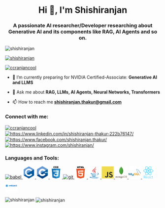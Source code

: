 <h1 align="center">Hi 👋, I'm Shishiranjan</h1>
<h3 align="center">A passionate AI researcher/Developer researching about Generative AI and its components like RAG, AI Agents and so on.</h3>

<p align="left"> <img src="https://komarev.com/ghpvc/?username=shishiranjan&label=Profile%20views&color=0e75b6&style=flat" alt="shishiranjan" /> </p>

<p align="left"> <a href="https://github.com/ryo-ma/github-profile-trophy"><img src="https://github-profile-trophy.vercel.app/?username=shishiranjan" alt="shishiranjan" /></a> </p>

<p align="left"> <a href="https://twitter.com/ccranjancool" target="blank"><img src="https://img.shields.io/twitter/follow/ccranjancool?logo=twitter&style=for-the-badge" alt="ccranjancool" /></a> </p>

- 🌱 I’m currently preparing for NVIDIA Certified-Associate: **Generative AI and LLMS**

- 💬 Ask me about **RAG, LLMs, AI Agents, Neural Networks, Transformers**

- 📫 How to reach me **shishiranjan.thakur@gmail.com**

<h3 align="left">Connect with me:</h3>
<p align="left">
<a href="https://twitter.com/ccranjancool" target="blank"><img align="center" src="https://raw.githubusercontent.com/rahuldkjain/github-profile-readme-generator/master/src/images/icons/Social/twitter.svg" alt="ccranjancool" height="30" width="40" /></a>
<a href="https://linkedin.com/in/https://www.linkedin.com/in/shishiranjan-thakur-222b76147/" target="blank"><img align="center" src="https://raw.githubusercontent.com/rahuldkjain/github-profile-readme-generator/master/src/images/icons/Social/linked-in-alt.svg" alt="https://www.linkedin.com/in/shishiranjan-thakur-222b76147/" height="30" width="40" /></a>
<a href="https://fb.com/https://www.facebook.com/shishiranjan.thakur/" target="blank"><img align="center" src="https://raw.githubusercontent.com/rahuldkjain/github-profile-readme-generator/master/src/images/icons/Social/facebook.svg" alt="https://www.facebook.com/shishiranjan.thakur/" height="30" width="40" /></a>
<a href="https://instagram.com/https://www.instagram.com/shishiranjan/" target="blank"><img align="center" src="https://raw.githubusercontent.com/rahuldkjain/github-profile-readme-generator/master/src/images/icons/Social/instagram.svg" alt="https://www.instagram.com/shishiranjan/" height="30" width="40" /></a>
</p>

<h3 align="left">Languages and Tools:</h3>
<p align="left"> <a href="https://babeljs.io/" target="_blank"> <img src="https://www.vectorlogo.zone/logos/babeljs/babeljs-icon.svg" alt="babel" width="40" height="40"/> </a> <a href="https://www.cprogramming.com/" target="_blank"> <img src="https://raw.githubusercontent.com/devicons/devicon/master/icons/c/c-original.svg" alt="c" width="40" height="40"/> </a> <a href="https://www.w3schools.com/cpp/" target="_blank"> <img src="https://raw.githubusercontent.com/devicons/devicon/master/icons/cplusplus/cplusplus-original.svg" alt="cplusplus" width="40" height="40"/> </a> <a href="https://www.w3schools.com/css/" target="_blank"> <img src="https://raw.githubusercontent.com/devicons/devicon/master/icons/css3/css3-original-wordmark.svg" alt="css3" width="40" height="40"/> </a> <a href="https://git-scm.com/" target="_blank"> <img src="https://www.vectorlogo.zone/logos/git-scm/git-scm-icon.svg" alt="git" width="40" height="40"/> </a> <a href="https://www.w3.org/html/" target="_blank"> <img src="https://raw.githubusercontent.com/devicons/devicon/master/icons/html5/html5-original-wordmark.svg" alt="html5" width="40" height="40"/> </a> <a href="https://www.java.com" target="_blank"> <img src="https://raw.githubusercontent.com/devicons/devicon/master/icons/java/java-original.svg" alt="java" width="40" height="40"/> </a> <a href="https://developer.mozilla.org/en-US/docs/Web/JavaScript" target="_blank"> <img src="https://raw.githubusercontent.com/devicons/devicon/master/icons/javascript/javascript-original.svg" alt="javascript" width="40" height="40"/> </a> <a href="https://www.mongodb.com/" target="_blank"> <img src="https://raw.githubusercontent.com/devicons/devicon/master/icons/mongodb/mongodb-original-wordmark.svg" alt="mongodb" width="40" height="40"/> </a> <a href="https://www.mysql.com/" target="_blank"> <img src="https://raw.githubusercontent.com/devicons/devicon/master/icons/mysql/mysql-original-wordmark.svg" alt="mysql" width="40" height="40"/> </a> <a href="https://reactjs.org/" target="_blank"> <img src="https://raw.githubusercontent.com/devicons/devicon/master/icons/react/react-original-wordmark.svg" alt="react" width="40" height="40"/> </a> <a href="https://webpack.js.org" target="_blank"> <img src="https://raw.githubusercontent.com/devicons/devicon/d00d0969292a6569d45b06d3f350f463a0107b0d/icons/webpack/webpack-original-wordmark.svg" alt="webpack" width="40" height="40"/> </a> </p>

<p><img align="left" src="https://github-readme-stats.vercel.app/api/top-langs?username=shishiranjan&show_icons=true&locale=en&layout=compact" alt="shishiranjan" /></p>

<p>&nbsp;<img align="center" src="https://github-readme-stats.vercel.app/api?username=shishiranjan&show_icons=true&locale=en" alt="shishiranjan" /></p>

